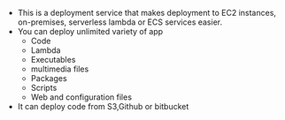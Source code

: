
- This is a deployment service that makes deployment to EC2 instances, on-premises, serverless lambda or ECS services easier.
- You can deploy unlimited variety of app
  - Code
  - Lambda
  - Executables
  - multimedia files
  - Packages
  - Scripts
  - Web and configuration files
- It can deploy code from S3,Github or bitbucket